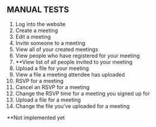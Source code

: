 ## MANUAL TESTS

1. Log into the website
2. Create a meeting
3. Edit a meeting
4. Invite someone to a meeting
5. View all of your created meetings
6. View people who have registered for your meeting
7. **View list of all people invited to your meeting
8. Upload a file for your meeting
9. View a file a meeting attendee has uploaded
10. RSVP for a meeting
11. Cancel an RSVP for a meeting
12. Change the RSVP time for a meeting you signed up for
13. Upload a file for a meeting
14. Change the file you've uploaded for a meeting

**Not implemented yet

